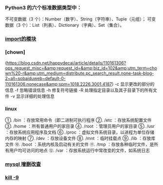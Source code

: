 ### Python3 的六个标准数据类型中：

不可变数据（3 个）：Number（数字）、String（字符串）、Tuple（元组）；
可变数据（3 个）：List（列表）、Dictionary（字典）、Set（集合）。

### [import的模块](https://blog.csdn.net/qq_26442553/article/details/81783587)

### [chown]
(https://blog.csdn.net/happydecai/article/details/110161306?ops_request_misc=&amp;request_id=&amp;biz_id=102&amp;utm_term=chown%20-r&amp;utm_medium=distribute.pc_search_result.none-task-blog-2~all~sobaiduweb~default-0-110161306.nonecase&amp;spm=1018.2226.3001.4187)
-c 显示更改的部分的信息
-f 忽略错误信息
-h 修复符号链接
-R 处理指定目录以及其子目录下的所有文件
-v 显示详细的处理信息

### linux 
 ①. /bin ：存放常用命令（即二进制可执行程序
 ②. /etc ：存放系统配置文件
 ③. /home ：所有普通用户的家目录
 ④. /root ：管理员用户的家目录
 ⑤. /usr ：存放系统应用程序及文档
 ⑥. /proc ：虚拟文件系统目录，以进程为单位存储内存的映射
 ⑦. /dev ：存放设备文件
 ⑧. /mnt ：临时挂载点
 ⑨. /lib ：存放库文件
 ⑩. /boot ：系统内核及启动有关的文件
 ⑪. /tmp ：存放各种临时文件，是所有用户均可访问的地点
 ⑫. /var ：存放系统运行中常改变的文件，如系统日志

### [mysql 增删改查](https://blog.csdn.net/qq_38122518/article/details/80393514)

### [kill -9 ](https://blog.51cto.com/liangchaoxi/4051630)